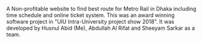 A Non-profitable website to find best route for Metro Rail in Dhaka including time schedule and online ticket system. This was an award winning software project in "UIU Intra-University project show 2018". It was developed by Husnul Abid (Me), Abdullah Al Rifat and Sheeyam Sarkar as a team.
